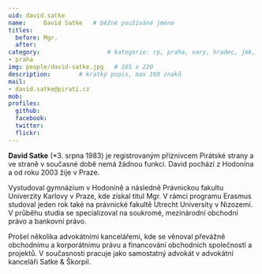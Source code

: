 ```yaml
---
uid: david.satke
name:     David Satke  	# běžně používáné jméno
titles:
  before: Mgr.
  after:
category:                 	# kategorie: rp, praha, vary, hradec, jmk, senat
- praha
img: people/david-satke.jpg   # 165 x 220
description:      	# kratký popis, max 160 znaků
mail:
- david.satke@pirati.cz
mob:
profiles:
  github:       
  facebook:    
  twitter: 		  
  flickr:		  
---
```


**David Satke** (*3. srpna 1983) je registrovaným příznivcem Pirátské strany a ve straně v současné době nemá žádnou funkci. David pochází z Hodonína a od roku 2003 žije v Praze.

Vystudoval gymnázium v Hodoníně a následně Právnickou fakultu Univerzity Karlovy v Praze, kde získal titul Mgr. V rámci programu Erasmus studoval jeden rok také na právnické fakultě Utrecht University v Nizozemí. V průběhu studia se specializoval na soukromé, mezinárodní obchodní právo a bankovní právo.

Prošel několika advokátními kancelářemi, kde se věnoval převážně obchodnímu a korporátnímu právu a financování obchodních společností a projektů. V současnosti pracuje jako samostatný advokát v advokátní kanceláři Satke & Škorpil.
